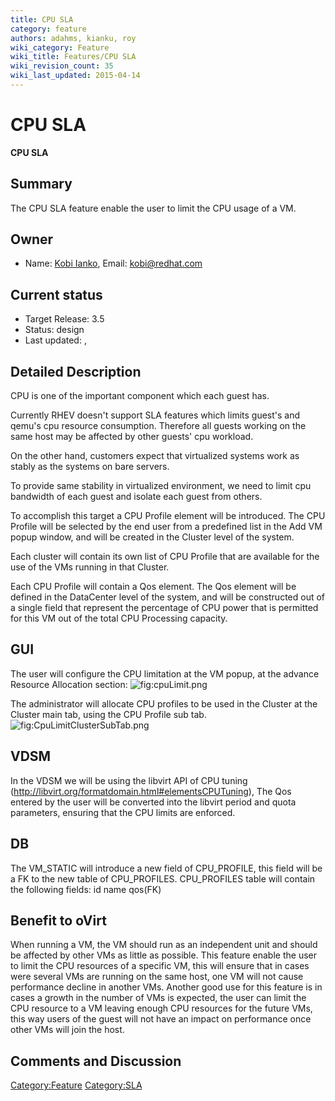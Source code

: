 ```yaml
---
title: CPU SLA
category: feature
authors: adahms, kianku, roy
wiki_category: Feature
wiki_title: Features/CPU SLA
wiki_revision_count: 35
wiki_last_updated: 2015-04-14
---
```


# CPU SLA

**CPU SLA**

## Summary

The CPU SLA feature enable the user to limit the CPU usage of a VM.

## Owner

*   Name: [Kobi Ianko](User:kianku), Email: kobi@redhat.com

## Current status

*   Target Release: 3.5
*   Status: design
*   Last updated: ,

## Detailed Description

CPU is one of the important component which each guest has.

Currently RHEV doesn't support SLA features which limits guest's and qemu's cpu resource consumption. Therefore all guests working on the same host may be affected by other guests' cpu workload.

On the other hand, customers expect that virtualized systems work as stably as the systems on bare servers.

To provide same stability in virtualized environment, we need to limit cpu bandwidth of each guest and isolate each guest from others.

To accomplish this target a CPU Profile element will be introduced. The CPU Profile will be selected by the end user from a predefined list in the Add VM popup window, and will be created in the Cluster level of the system.

Each cluster will contain its own list of CPU Profile that are available for the use of the VMs running in that Cluster.

Each CPU Profile will contain a Qos element. The Qos element will be defined in the DataCenter level of the system, and will be constructed out of a single field that represent the percentage of CPU power that is permitted for this VM out of the total CPU Processing capacity.

## GUI

The user will configure the CPU limitation at the VM popup, at the advance Resource Allocation section:
![](cpuLimit.png "fig:cpuLimit.png")

The administrator will allocate CPU profiles to be used in the Cluster at the Cluster main tab, using the CPU Profile sub tab. ![](CpuLimitClusterSubTab.png "fig:CpuLimitClusterSubTab.png")

## VDSM

In the VDSM we will be using the libvirt API of CPU tuning (http://libvirt.org/formatdomain.html#elementsCPUTuning), The Qos entered by the user will be converted into the libvirt period and quota parameters, ensuring that the CPU limits are enforced.

## DB

The VM_STATIC will introduce a new field of CPU_PROFILE, this field will be a FK to the new table of CPU_PROFILES. CPU_PROFILES table will contain the following fields: id name qos(FK)

## Benefit to oVirt

When running a VM, the VM should run as an independent unit and should be affected by other VMs as little as possible.
This feature enable the user to limit the CPU resources of a specific VM, this will ensure that in cases were several VMs are running on the same host, one VM will not cause performance decline in another VMs.
Another good use for this feature is in cases a growth in the number of VMs is expected, the user can limit the CPU resource to a VM leaving enough CPU resources for the future VMs, this way users of the guest will not have an impact on performance once other VMs will join the host.

## Comments and Discussion

<Category:Feature> <Category:SLA>
